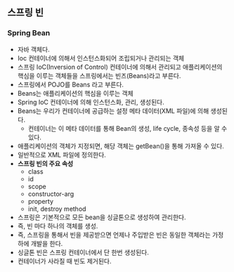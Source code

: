 ## 스프링 빈

### Spring Bean

- 자바 객체다.
- Ioc 컨테이너에 의해서 인스턴스화되어 조립되거나 관리되는 객체
- 스프링 IoC(Inversion of Control) 컨테이너에 의해서 관리되고 애플리케이션의 핵심을 이루는 객체들을 스프링에서는 빈즈(Beans)라고 부른다.
- 스프링에서 POJO를 Beans 라고 부른다.
- Beans는 애플리케이션의 핵심을 이루는 객체
- Spring IoC 컨테이너에 의해 인스턴스화, 관리, 생성된다.
- Beans는 우리가 컨테이너에 공급하는 설정 메타 데이터(XML 파일)에 의해 생성된다.
  - 컨테이너는 이 메타 데이터를 통해 Bean의 생성, life cycle, 종속성 등을 알 수 있다.
- 애플리케이션의 객체가 지정되면, 해당 객체는 getBean()을 통해 가져올 수 있다.
- 일반적으로 XML 파일에 정의한다.
- **스프링 빈의 주요 속성**
  - class
  - id
  - scope
  - constructor-arg
  - property
  - init, destroy method
- 스프링은 기본적으로 모든 bean을 싱글톤으로 생성하여 관리한다.
- 즉, 빈 마다 하나의 객체를 생성.
- 즉, 스프링을 통해서 빈을 제공받으면 언제나 주입받은 빈은 동일한 객체라는 가정하에 개발을 한다.
- 싱글톤 빈은 스프링 컨테이너에서 단 한번 생성된다.
- 컨테이너가 사라질 때 빈도 제거된다.